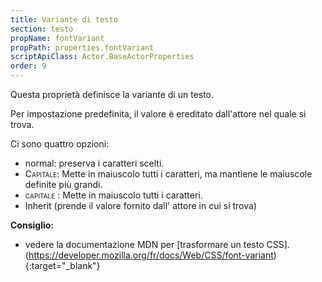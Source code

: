 ```yaml
---
title: Variante di testo
section: testo
propName: fontVariant
propPath: properties.fontVariant
scriptApiClass: Actor.BaseActorProperties
order: 9
---
```

Questa proprietà definisce la variante di un testo.

Per impostazione predefinita, il valore è ereditato dall'attore nel quale si trova.

Ci sono quattro opzioni:
 - normal: preserva i caratteri scelti.
 - <span style="font-variant: small-caps">Capitale</span>: Mette in maiuscolo tutti i caratteri, ma mantiene le maiuscole definite più grandi.
 - <span style="font-variant: all-small-caps">Capitale</span> : Mette in maiuscolo tutti i caratteri.
 - Inherit (prende il valore fornito dall' attore in cui si trova)

**Consiglio:**
- vedere la documentazione MDN per [trasformare un testo CSS].(https://developer.mozilla.org/fr/docs/Web/CSS/font-variant){:target="_blank"}
